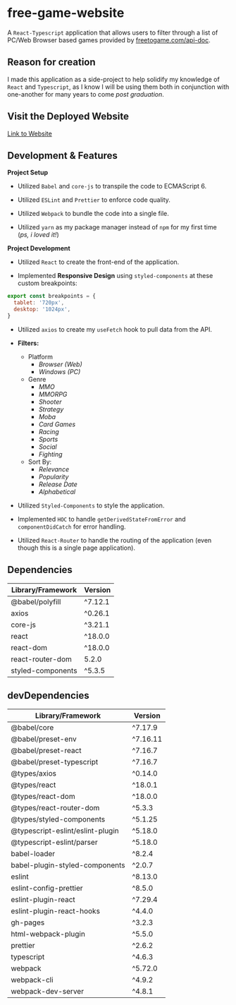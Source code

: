 # free-game-website

A ```React-Typescript``` application that allows users to filter through a list of PC/Web Browser based games provided by [freetogame.com/api-doc](https://freetogame.com/api-doc).

## Reason for creation

I made this application as a side-project to help solidify my knowledge of ```React``` and ```Typescript```, as I know I will be using them both in conjunction with one-another for many years to come *post graduation*.

## Visit the Deployed Website
<a href="https://tayloradam1999.github.io/free-game-website/">Link to Website</a>

## Development & Features
**Project Setup**
  
- Utilized ```Babel``` and ```core-js``` to transpile the code to ECMAScript 6.
  
- Utilized ```ESLint``` and ```Prettier``` to enforce code quality.
  
- Utilized ```Webpack``` to bundle the code into a single file.
  
- Utilized ```yarn``` as my package manager instead of ```npm``` for my first time (*ps, i loved it!*)
  
**Project Development**

- Utilized ```React``` to create the front-end of the application.

- Implemented **Responsive Design** using ```styled-components``` at these custom breakpoints:
  
```javascript
export const breakpoints = {
  tablet: '720px',
  desktop: '1024px',
}
```  
  
- Utilized ```axios``` to create my ```useFetch``` hook to pull data from the API.
  
- **Filters:**
  - Platform
    - *Browser (Web)*
    - *Windows (PC)*
  - Genre
    - *MMO*
    - *MMORPG*
    - *Shooter*
    - *Strategy*
    - *Moba*
    - *Card Games*
    - *Racing*
    - *Sports*
    - *Social*
    - *Fighting*
  - Sort By:
    - *Relevance*
    - *Popularity*
    - *Release Date*
    - *Alphabetical*
  
- Utilized ```Styled-Components``` to style the application.
  
- Implemented ```HOC``` to handle ```getDerivedStateFromError``` and ```componentDidCatch``` for error handling.
  
- Utilized ```React-Router``` to handle the routing of the application (even though this is a single page application).
  
## Dependencies
| Library/Framework             |  Version  |
| ----------------------------- | --------- | 
| @babel/polyfill               |  ^7.12.1  |
| axios                         |  ^0.26.1  |
| core-js                       |  ^3.21.1  |
| react                         |  ^18.0.0  |
| react-dom                     |  ^18.0.0  |
| react-router-dom              |   5.2.0   |
| styled-components             |  ^5.3.5   |


## devDependencies
| Library/Framework                   |     Version     |
| ----------------------------------- | --------------- | 
| @babel/core                         |     ^7.17.9     |
| @babel/preset-env                   |     ^7.16.11    |
| @babel/preset-react                 |     ^7.16.7     |
| @babel/preset-typescript            |     ^7.16.7     |
| @types/axios                        |     ^0.14.0     |
| @types/react                        |     ^18.0.1     |
| @types/react-dom                    |     ^18.0.0     |
| @types/react-router-dom             |     ^5.3.3      |
| @types/styled-components            |     ^5.1.25     |
| @typescript-eslint/eslint-plugin    |     ^5.18.0     |
| @typescript-eslint/parser           |     ^5.18.0     |
| babel-loader                        |     ^8.2.4      |
| babel-plugin-styled-components      |     ^2.0.7      |
| eslint                              |     ^8.13.0     |
| eslint-config-prettier              |     ^8.5.0      |
| eslint-plugin-react                 |     ^7.29.4     |
| eslint-plugin-react-hooks           |     ^4.4.0      |
| gh-pages                            |     ^3.2.3      |
| html-webpack-plugin                 |     ^5.5.0      |
| prettier                            |     ^2.6.2      |
| typescript                          |     ^4.6.3      |
| webpack                             |     ^5.72.0     |
| webpack-cli                         |     ^4.9.2      |
| webpack-dev-server                  |     ^4.8.1      |